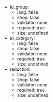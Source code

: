  * id_group:
    * lang: false
    * shop: false
    * validator: none
    * required: true
    * size: undefined
 * id_category:
    * lang: false
    * shop: false
    * validator: none
    * required: true
    * size: undefined
 * reduction:
    * lang: false
    * shop: false
    * validator: none
    * required: true
    * size: undefined
